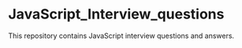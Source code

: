 # JavaScript_Interview_questions
This repository contains JavaScript interview questions and answers. 
